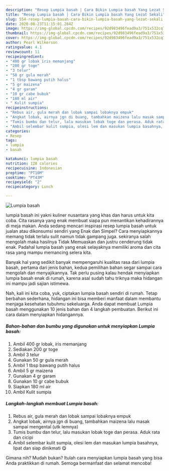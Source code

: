 ```yaml
---
description: "Resep Lumpia basah | Cara Bikin Lumpia basah Yang Lezat Sekali"
title: "Resep Lumpia basah | Cara Bikin Lumpia basah Yang Lezat Sekali"
slug: 554-resep-lumpia-basah-cara-bikin-lumpia-basah-yang-lezat-sekali
date: 2020-08-23T11:15:01.284Z
image: https://img-global.cpcdn.com/recipes/92d983496fead9a3/751x532cq70/lumpia-basah-foto-resep-utama.jpg
thumbnail: https://img-global.cpcdn.com/recipes/92d983496fead9a3/751x532cq70/lumpia-basah-foto-resep-utama.jpg
cover: https://img-global.cpcdn.com/recipes/92d983496fead9a3/751x532cq70/lumpia-basah-foto-resep-utama.jpg
author: Pearl Wilkerson
ratingvalue: 4.1
reviewcount: 11
recipeingredient:
- "400 gr lobak iris memanjang"
- "200 gr toge"
- "3 telur"
- "50 gr gula merah"
- "1 tbsp bawang putih halus"
- "5 gr maizena"
- "4 gr garam"
- "10 gr cabe bubuk"
- "180 ml air"
- " Kulit sumpia"
recipeinstructions:
- "Rebus air, gula merah dan lobak sampai lobaknya empuk"
- "Angkat lobak, airnya jgn di buang, tambahkan maizena lalu masak sampai mengental (utk lemnya)"
- "Tumis bumbu dan telur, lalu masukan lobak toge dan perasa. Aduk rata dan cicipi"
- "Ambil selembar kulit sumpia, olesi lem dan masukan lumpia basahnya, lipat dan siap dinikmati 😋"
categories:
- Resep
tags:
- lumpia
- basah

katakunci: lumpia basah 
nutrition: 128 calories
recipecuisine: Indonesian
preptime: "PT10M"
cooktime: "PT43M"
recipeyield: "2"
recipecategory: Lunch

---
```



![Lumpia basah](https://img-global.cpcdn.com/recipes/92d983496fead9a3/751x532cq70/lumpia-basah-foto-resep-utama.jpg)


lumpia basah ini yakni kuliner nusantara yang khas dan harus untuk kita coba. Cita rasanya yang enak membuat siapa pun menantikan kehadirannya di meja makan.
Anda sedang mencari inspirasi resep lumpia basah untuk jualan atau dikonsumsi sendiri yang Enak dan Simpel? Cara menyiapkannya memang tidak terlalu sulit namun tidak gampang juga. sekiranya salah mengolah maka hasilnya Tidak Memuaskan dan justru cenderung tidak enak. Padahal lumpia basah yang enak selayaknya memiliki aroma dan cita rasa yang mampu memancing selera kita.



Banyak hal yang sedikit banyak mempengaruhi kualitas rasa dari lumpia basah, pertama dari jenis bahan, kedua pemilihan bahan segar sampai cara mengolah dan menyajikannya. Tak perlu pusing kalau hendak menyiapkan lumpia basah enak di rumah, karena asal sudah tahu triknya maka hidangan ini mampu jadi sajian istimewa.


Nah, kali ini kita coba, yuk, ciptakan lumpia basah sendiri di rumah. Tetap berbahan sederhana, hidangan ini bisa memberi manfaat dalam membantu menjaga kesehatan tubuhmu sekeluarga. Anda dapat membuat Lumpia basah menggunakan 10 jenis bahan dan 4 langkah pembuatan. Berikut ini cara dalam menyiapkan hidangannya.

<!--inarticleads1-->

##### Bahan-bahan dan bumbu yang digunakan untuk menyiapkan Lumpia basah:

1. Ambil 400 gr lobak, iris memanjang
1. Sediakan 200 gr toge
1. Ambil 3 telur
1. Gunakan 50 gr gula merah
1. Ambil 1 tbsp bawang putih halus
1. Ambil 5 gr maizena
1. Gunakan 4 gr garam
1. Gunakan 10 gr cabe bubuk
1. Siapkan 180 ml air
1. Ambil  Kulit sumpia




<!--inarticleads2-->

##### Langkah-langkah membuat Lumpia basah:

1. Rebus air, gula merah dan lobak sampai lobaknya empuk
1. Angkat lobak, airnya jgn di buang, tambahkan maizena lalu masak sampai mengental (utk lemnya)
1. Tumis bumbu dan telur, lalu masukan lobak toge dan perasa. Aduk rata dan cicipi
1. Ambil selembar kulit sumpia, olesi lem dan masukan lumpia basahnya, lipat dan siap dinikmati 😋




Gimana nih? Mudah bukan? Itulah cara menyiapkan lumpia basah yang bisa Anda praktikkan di rumah. Semoga bermanfaat dan selamat mencoba!
